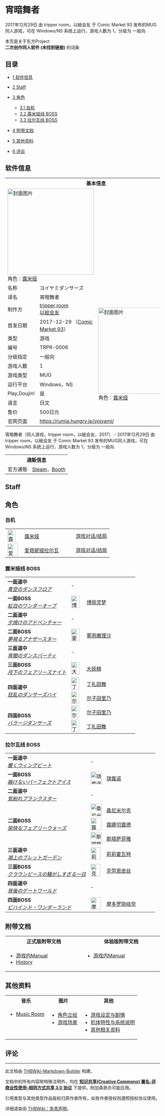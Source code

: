 # 宵暗舞者

<!-- source html: G:\repos\THBWiki-Markdown-Builder\THBWikiMarkdown\Temp\main\8\80\ns0%3A%E5%AE%B5%E6%9A%97%E8%88%9E%E8%80%85.html -->

2017年12月29日 由 tripper room，以絵会友 于 Comic Market 93 发布的MUG同人游戏，可在 Windows/NS 系统上运行，游戏人数为 1，分级为 一般向

本页是关于东方Project  
 **二次创作同人软件 (未找到链接)** 的词条
## 目录

- [1 软件信息](#软件信息)
- [2 Staff](#Staff)
- [3 角色](#角色)

  - [3.1 自机](#自机)
  - [3.2 露米娅线 BOSS](#露米娅线_BOSS)
  - [3.3 拉尔瓦线 BOSS](#拉尔瓦线_BOSS)



- [4 附带文档](#附带文档)
- [5 其他资料](#其他资料)
- [6 评论](#评论)




## 软件信息

<table><tbody><tr><th colspan="3">基本信息</th></tr><tr><td class="cover-artwork-mobile" colspan="2"><a href="./文件-宵暗舞者封面.png.md" class="image" title="封面图片"><img alt="封面图片" src="https://upload.thwiki.cc/thumb/1/1f/%E5%AE%B5%E6%9A%97%E8%88%9E%E8%80%85%E5%B0%81%E9%9D%A2.png/280px-%E5%AE%B5%E6%9A%97%E8%88%9E%E8%80%85%E5%B0%81%E9%9D%A2.png" decoding="async" loading="lazy" width="280" height="280" srcset="https://upload.thwiki.cc/1/1f/%E5%AE%B5%E6%9A%97%E8%88%9E%E8%80%85%E5%B0%81%E9%9D%A2.png 1.5x" data-file-width="400" data-file-height="400"></a><div class="cover-char">角色：<a href="./露米娅.md" title="露米娅">露米娅</a></div></td>
</tr><tr><td class="label">名称</td><td colspan="2"> ヨイヤミダンサーズ </td></tr><tr><td class="label">译名</td><td colspan="2"> 宵暗舞者 </td></tr><tr><td class="label">制作方</td><td><a href="./tripper_room.md" title="tripper room">tripper room</a><br><a href="/index.php?title=%E4%BB%A5%E7%B5%B5%E4%BC%9A%E5%8F%8B&amp;action=edit&amp;redlink=1" class="new" title="以絵会友（页面不存在）">以絵会友</a></td><td class="cover-artwork" rowspan="10" style="min-width:280px;"><a href="./文件-宵暗舞者封面.png.md" class="image" title="封面图片"><img alt="封面图片" src="https://upload.thwiki.cc/thumb/1/1f/%E5%AE%B5%E6%9A%97%E8%88%9E%E8%80%85%E5%B0%81%E9%9D%A2.png/280px-%E5%AE%B5%E6%9A%97%E8%88%9E%E8%80%85%E5%B0%81%E9%9D%A2.png" decoding="async" loading="lazy" width="280" height="280" srcset="https://upload.thwiki.cc/1/1f/%E5%AE%B5%E6%9A%97%E8%88%9E%E8%80%85%E5%B0%81%E9%9D%A2.png 1.5x" data-file-width="400" data-file-height="400"></a><div class="cover-char">角色：<a href="./露米娅.md" title="露米娅">露米娅</a></div></td>
</tr><tr><td class="label">首发日期</td><td>2017-12-29&#160;（<a href="/展会作品列表?e=Comic+Market%2393">Comic Market 93</a>）</td></tr><tr><td class="label">类型</td><td>游戏</td></tr><tr><td class="label">编号</td><td>TRPR-0006</td></tr><tr><td class="label">分级指定</td><td>一般向</td></tr><tr><td class="label">游戏人数</td><td>1</td></tr><tr><td class="label">游戏类型</td><td>MUG</td></tr><tr><td class="label">运行平台</td><td>Windows，NS</td></tr><tr><td class="label">Play,Doujin!</td><td>是</td></tr><tr><td class="label">语言</td><td>日文</td></tr><tr><td class="label">售价</td><td>500日元</td></tr>
<tr><td class="label">官网页面</td><td colspan="2"><a rel="nofollow" class="external free" href="https://rumia.hungry.jp/yoiyami/">https://rumia.hungry.jp/yoiyami/</a></td></tr></tbody></table>

宵暗舞者（同人游戏，tripper room，以絵会友，2017） - 2017年12月29日 由 tripper room，以絵会友 于 Comic Market 93 发布的MUG同人游戏，可在 Windows/NS 系统上运行，游戏人数为 1，分级为 一般向

<table><tbody><tr><th colspan="3">通贩信息</th></tr><tr><td class="label">官方通贩</td><td colspan="2"><a rel="nofollow" class="external text" href="https://store.steampowered.com/app/1998530">Steam</a>，<a rel="nofollow" class="external text" href="https://booth.pm/ja/items/1309513">Booth</a></td></tr></tbody></table>


## Staff
## 角色
### 自机

<table><tbody><tr><td style="min-width:40px;" rowspan=""><div class="center"><div class="floatnone"><a href="./文件-露米娅（宵暗舞者立绘）.png.md" class="image" title="露米娅"><img alt="露米娅" src="https://upload.thwiki.cc/thumb/f/fe/%E9%9C%B2%E7%B1%B3%E5%A8%85%EF%BC%88%E5%AE%B5%E6%9A%97%E8%88%9E%E8%80%85%E7%AB%8B%E7%BB%98%EF%BC%89.png/26px-%E9%9C%B2%E7%B1%B3%E5%A8%85%EF%BC%88%E5%AE%B5%E6%9A%97%E8%88%9E%E8%80%85%E7%AB%8B%E7%BB%98%EF%BC%89.png" decoding="async" loading="lazy" width="26" height="40" srcset="https://upload.thwiki.cc/thumb/f/fe/%E9%9C%B2%E7%B1%B3%E5%A8%85%EF%BC%88%E5%AE%B5%E6%9A%97%E8%88%9E%E8%80%85%E7%AB%8B%E7%BB%98%EF%BC%89.png/40px-%E9%9C%B2%E7%B1%B3%E5%A8%85%EF%BC%88%E5%AE%B5%E6%9A%97%E8%88%9E%E8%80%85%E7%AB%8B%E7%BB%98%EF%BC%89.png 1.5x, https://upload.thwiki.cc/thumb/f/fe/%E9%9C%B2%E7%B1%B3%E5%A8%85%EF%BC%88%E5%AE%B5%E6%9A%97%E8%88%9E%E8%80%85%E7%AB%8B%E7%BB%98%EF%BC%89.png/53px-%E9%9C%B2%E7%B1%B3%E5%A8%85%EF%BC%88%E5%AE%B5%E6%9A%97%E8%88%9E%E8%80%85%E7%AB%8B%E7%BB%98%EF%BC%89.png 2x" data-file-width="700" data-file-height="1054"></a></div></div></td> <td style="width:150px;padding:3px 9px 3px 7px;" rowspan=""><a href="./露米娅.md" title="露米娅">露米娅</a></td><td><a href="/index.php?title=%E5%AE%B5%E6%9A%97%E8%88%9E%E8%80%85/%E9%9C%B2%E7%B1%B3%E5%A8%85&amp;action=edit&amp;redlink=1" class="new" title="宵暗舞者/露米娅（页面不存在）">游戏对话/结局</a></td></tr>
<tr><td style="min-width:40px;" rowspan=""><div class="center"><div class="floatnone"><a href="./文件-爱塔妮缇拉尔瓦（宵暗舞者立绘）.png.md" class="image" title="爱塔妮缇拉尔瓦"><img alt="爱塔妮缇拉尔瓦" src="https://upload.thwiki.cc/thumb/8/80/%E7%88%B1%E5%A1%94%E5%A6%AE%E7%BC%87%E6%8B%89%E5%B0%94%E7%93%A6%EF%BC%88%E5%AE%B5%E6%9A%97%E8%88%9E%E8%80%85%E7%AB%8B%E7%BB%98%EF%BC%89.png/33px-%E7%88%B1%E5%A1%94%E5%A6%AE%E7%BC%87%E6%8B%89%E5%B0%94%E7%93%A6%EF%BC%88%E5%AE%B5%E6%9A%97%E8%88%9E%E8%80%85%E7%AB%8B%E7%BB%98%EF%BC%89.png" decoding="async" loading="lazy" width="33" height="40" srcset="https://upload.thwiki.cc/thumb/8/80/%E7%88%B1%E5%A1%94%E5%A6%AE%E7%BC%87%E6%8B%89%E5%B0%94%E7%93%A6%EF%BC%88%E5%AE%B5%E6%9A%97%E8%88%9E%E8%80%85%E7%AB%8B%E7%BB%98%EF%BC%89.png/50px-%E7%88%B1%E5%A1%94%E5%A6%AE%E7%BC%87%E6%8B%89%E5%B0%94%E7%93%A6%EF%BC%88%E5%AE%B5%E6%9A%97%E8%88%9E%E8%80%85%E7%AB%8B%E7%BB%98%EF%BC%89.png 1.5x, https://upload.thwiki.cc/thumb/8/80/%E7%88%B1%E5%A1%94%E5%A6%AE%E7%BC%87%E6%8B%89%E5%B0%94%E7%93%A6%EF%BC%88%E5%AE%B5%E6%9A%97%E8%88%9E%E8%80%85%E7%AB%8B%E7%BB%98%EF%BC%89.png/66px-%E7%88%B1%E5%A1%94%E5%A6%AE%E7%BC%87%E6%8B%89%E5%B0%94%E7%93%A6%EF%BC%88%E5%AE%B5%E6%9A%97%E8%88%9E%E8%80%85%E7%AB%8B%E7%BB%98%EF%BC%89.png 2x" data-file-width="801" data-file-height="967"></a></div></div></td> <td style="width:150px;padding:3px 9px 3px 7px;" rowspan=""><a href="./爱塔妮缇拉尔瓦.md" title="爱塔妮缇拉尔瓦">爱塔妮缇拉尔瓦</a></td><td><a href="/index.php?title=%E5%AE%B5%E6%9A%97%E8%88%9E%E8%80%85/%E7%88%B1%E5%A1%94%E5%A6%AE%E7%BC%87%E6%8B%89%E5%B0%94%E7%93%A6&amp;action=edit&amp;redlink=1" class="new" title="宵暗舞者/爱塔妮缇拉尔瓦（页面不存在）">游戏对话/结局</a></td></tr></tbody></table>


### 露米娅线 BOSS

<table><tbody><tr><td rowspan="1" class="bg-color-info-10" style="min-width:100px"><b>一面道中</b><br><i><a href="/index.php?title=%E9%9D%92%E7%A9%BA%E3%81%AE%E3%83%80%E3%83%B3%E3%82%B9%E3%83%95%E3%83%AD%E3%82%A2&amp;action=edit&amp;redlink=1" class="new" title="青空のダンスフロア（页面不存在）">青空のダンスフロア</a></i></td>  <td style="width:150px;padding:3px 9px 3px 7px;" colspan="3" rowspan="1"> - </td></tr><tr><td rowspan="1" class="bg-color-info-10" style="min-width:100px"><b>一面BOSS</b><br><i><a href="/index.php?title=%E7%B4%85%E7%99%BD%E3%81%AE%E3%83%AF%E3%83%B3%E3%83%80%E3%83%BC%E3%82%AA%E3%83%BC%E3%83%96&amp;action=edit&amp;redlink=1" class="new" title="紅白のワンダーオーブ（页面不存在）">紅白のワンダーオーブ</a></i></td><td style="min-width:35px" rowspan="1"><div class="center"><div class="floatnone"><a href="./文件-博丽灵梦（宵暗舞者立绘）.png.md" class="image"><img alt="博丽灵梦（宵暗舞者立绘）.png" src="https://upload.thwiki.cc/thumb/7/7e/%E5%8D%9A%E4%B8%BD%E7%81%B5%E6%A2%A6%EF%BC%88%E5%AE%B5%E6%9A%97%E8%88%9E%E8%80%85%E7%AB%8B%E7%BB%98%EF%BC%89.png/27px-%E5%8D%9A%E4%B8%BD%E7%81%B5%E6%A2%A6%EF%BC%88%E5%AE%B5%E6%9A%97%E8%88%9E%E8%80%85%E7%AB%8B%E7%BB%98%EF%BC%89.png" decoding="async" loading="lazy" width="27" height="40" srcset="https://upload.thwiki.cc/thumb/7/7e/%E5%8D%9A%E4%B8%BD%E7%81%B5%E6%A2%A6%EF%BC%88%E5%AE%B5%E6%9A%97%E8%88%9E%E8%80%85%E7%AB%8B%E7%BB%98%EF%BC%89.png/40px-%E5%8D%9A%E4%B8%BD%E7%81%B5%E6%A2%A6%EF%BC%88%E5%AE%B5%E6%9A%97%E8%88%9E%E8%80%85%E7%AB%8B%E7%BB%98%EF%BC%89.png 1.5x, https://upload.thwiki.cc/thumb/7/7e/%E5%8D%9A%E4%B8%BD%E7%81%B5%E6%A2%A6%EF%BC%88%E5%AE%B5%E6%9A%97%E8%88%9E%E8%80%85%E7%AB%8B%E7%BB%98%EF%BC%89.png/54px-%E5%8D%9A%E4%B8%BD%E7%81%B5%E6%A2%A6%EF%BC%88%E5%AE%B5%E6%9A%97%E8%88%9E%E8%80%85%E7%AB%8B%E7%BB%98%EF%BC%89.png 2x" data-file-width="931" data-file-height="1379"></a></div></div></td>  <td style="width:150px;padding:3px 9px 3px 7px;" colspan="2" rowspan="1"> <a href="./博丽灵梦.md" title="博丽灵梦">博丽灵梦</a> </td></tr>
<tr><td rowspan="1" class="bg-color-info-10" style="min-width:100px"><b>二面道中</b><br><i><a href="/index.php?title=%E5%A4%95%E7%84%BC%E3%81%91%E3%81%AE%E3%82%A2%E3%83%89%E3%83%99%E3%83%B3%E3%83%81%E3%83%A3%E3%83%BC&amp;action=edit&amp;redlink=1" class="new" title="夕焼けのアドベンチャー（页面不存在）">夕焼けのアドベンチャー</a></i></td>  <td style="width:150px;padding:3px 9px 3px 7px;" colspan="3" rowspan="1"> - </td></tr><tr><td rowspan="1" class="bg-color-info-10" style="min-width:100px"><b>二面BOSS</b><br><i><a href="/index.php?title=%E5%A4%A2%E8%A6%96%E3%82%8B%E3%82%A2%E3%83%8A%E3%82%B6%E3%83%BC%E3%82%B9%E3%82%BF%E3%83%BC&amp;action=edit&amp;redlink=1" class="new" title="夢視るアナザースター（页面不存在）">夢視るアナザースター</a></i></td><td style="min-width:35px" rowspan="1"><div class="center"><div class="floatnone"><a href="./文件-雾雨魔理沙（宵暗舞者立绘）.png.md" class="image"><img alt="雾雨魔理沙（宵暗舞者立绘）.png" src="https://upload.thwiki.cc/thumb/b/b2/%E9%9B%BE%E9%9B%A8%E9%AD%94%E7%90%86%E6%B2%99%EF%BC%88%E5%AE%B5%E6%9A%97%E8%88%9E%E8%80%85%E7%AB%8B%E7%BB%98%EF%BC%89.png/28px-%E9%9B%BE%E9%9B%A8%E9%AD%94%E7%90%86%E6%B2%99%EF%BC%88%E5%AE%B5%E6%9A%97%E8%88%9E%E8%80%85%E7%AB%8B%E7%BB%98%EF%BC%89.png" decoding="async" loading="lazy" width="28" height="40" srcset="https://upload.thwiki.cc/thumb/b/b2/%E9%9B%BE%E9%9B%A8%E9%AD%94%E7%90%86%E6%B2%99%EF%BC%88%E5%AE%B5%E6%9A%97%E8%88%9E%E8%80%85%E7%AB%8B%E7%BB%98%EF%BC%89.png/42px-%E9%9B%BE%E9%9B%A8%E9%AD%94%E7%90%86%E6%B2%99%EF%BC%88%E5%AE%B5%E6%9A%97%E8%88%9E%E8%80%85%E7%AB%8B%E7%BB%98%EF%BC%89.png 1.5x, https://upload.thwiki.cc/thumb/b/b2/%E9%9B%BE%E9%9B%A8%E9%AD%94%E7%90%86%E6%B2%99%EF%BC%88%E5%AE%B5%E6%9A%97%E8%88%9E%E8%80%85%E7%AB%8B%E7%BB%98%EF%BC%89.png/56px-%E9%9B%BE%E9%9B%A8%E9%AD%94%E7%90%86%E6%B2%99%EF%BC%88%E5%AE%B5%E6%9A%97%E8%88%9E%E8%80%85%E7%AB%8B%E7%BB%98%EF%BC%89.png 2x" data-file-width="956" data-file-height="1357"></a></div></div></td>  <td style="width:150px;padding:3px 9px 3px 7px;" colspan="2" rowspan="1"> <a href="./雾雨魔理沙.md" title="雾雨魔理沙">雾雨魔理沙</a> </td></tr>
<tr><td rowspan="1" class="bg-color-info-10" style="min-width:100px"><b>三面道中</b><br><i><a href="/index.php?title=%E5%AE%B5%E9%97%87%E3%81%AE%E3%83%80%E3%83%B3%E3%82%B9%E3%83%91%E3%83%BC%E3%83%86%E3%82%A3&amp;action=edit&amp;redlink=1" class="new" title="宵闇のダンスパーティ（页面不存在）">宵闇のダンスパーティ</a></i></td>  <td style="width:150px;padding:3px 9px 3px 7px;" colspan="3" rowspan="1"> - </td></tr><tr><td rowspan="1" class="bg-color-info-10" style="min-width:100px"><b>三面BOSS</b><br><i><a href="/index.php?title=%E6%9C%88%E4%B8%8B%E3%81%AE%E3%83%95%E3%82%A7%E3%82%A2%E3%83%AA%E3%83%BC%E3%82%BA%E3%83%8A%E3%82%A4%E3%83%88&amp;action=edit&amp;redlink=1" class="new" title="月下のフェアリーズナイト（页面不存在）">月下のフェアリーズナイト</a></i></td><td style="min-width:35px" rowspan="1"><div class="center"><div class="floatnone"><a href="./文件-大妖精（宵暗舞者立绘）.png.md" class="image"><img alt="大妖精（宵暗舞者立绘）.png" src="https://upload.thwiki.cc/thumb/3/39/%E5%A4%A7%E5%A6%96%E7%B2%BE%EF%BC%88%E5%AE%B5%E6%9A%97%E8%88%9E%E8%80%85%E7%AB%8B%E7%BB%98%EF%BC%89.png/27px-%E5%A4%A7%E5%A6%96%E7%B2%BE%EF%BC%88%E5%AE%B5%E6%9A%97%E8%88%9E%E8%80%85%E7%AB%8B%E7%BB%98%EF%BC%89.png" decoding="async" loading="lazy" width="27" height="40" srcset="https://upload.thwiki.cc/thumb/3/39/%E5%A4%A7%E5%A6%96%E7%B2%BE%EF%BC%88%E5%AE%B5%E6%9A%97%E8%88%9E%E8%80%85%E7%AB%8B%E7%BB%98%EF%BC%89.png/41px-%E5%A4%A7%E5%A6%96%E7%B2%BE%EF%BC%88%E5%AE%B5%E6%9A%97%E8%88%9E%E8%80%85%E7%AB%8B%E7%BB%98%EF%BC%89.png 1.5x, https://upload.thwiki.cc/thumb/3/39/%E5%A4%A7%E5%A6%96%E7%B2%BE%EF%BC%88%E5%AE%B5%E6%9A%97%E8%88%9E%E8%80%85%E7%AB%8B%E7%BB%98%EF%BC%89.png/55px-%E5%A4%A7%E5%A6%96%E7%B2%BE%EF%BC%88%E5%AE%B5%E6%9A%97%E8%88%9E%E8%80%85%E7%AB%8B%E7%BB%98%EF%BC%89.png 2x" data-file-width="808" data-file-height="1170"></a></div></div></td>  <td style="width:150px;padding:3px 9px 3px 7px;" colspan="2" rowspan="1"> <a href="./大妖精.md" title="大妖精">大妖精</a> </td></tr>
<tr><td rowspan="2" class="bg-color-info-10" style="min-width:100px"><b>四面道中</b><br><i><a href="/index.php?title=%E7%8B%82%E4%B9%B1%E3%81%AE%E3%83%80%E3%83%B3%E3%82%B5%E3%83%BC%E3%82%BA%E3%83%8F%E3%82%A4&amp;action=edit&amp;redlink=1" class="new" title="狂乱のダンサーズハイ（页面不存在）">狂乱のダンサーズハイ</a></i></td><td style="min-width:35px" rowspan="1"><div class="center"><div class="floatnone"><a href="./文件-丁礼田舞（宵暗舞者立绘）.png.md" class="image"><img alt="丁礼田舞（宵暗舞者立绘）.png" src="https://upload.thwiki.cc/thumb/f/fa/%E4%B8%81%E7%A4%BC%E7%94%B0%E8%88%9E%EF%BC%88%E5%AE%B5%E6%9A%97%E8%88%9E%E8%80%85%E7%AB%8B%E7%BB%98%EF%BC%89.png/26px-%E4%B8%81%E7%A4%BC%E7%94%B0%E8%88%9E%EF%BC%88%E5%AE%B5%E6%9A%97%E8%88%9E%E8%80%85%E7%AB%8B%E7%BB%98%EF%BC%89.png" decoding="async" loading="lazy" width="26" height="40" srcset="https://upload.thwiki.cc/thumb/f/fa/%E4%B8%81%E7%A4%BC%E7%94%B0%E8%88%9E%EF%BC%88%E5%AE%B5%E6%9A%97%E8%88%9E%E8%80%85%E7%AB%8B%E7%BB%98%EF%BC%89.png/39px-%E4%B8%81%E7%A4%BC%E7%94%B0%E8%88%9E%EF%BC%88%E5%AE%B5%E6%9A%97%E8%88%9E%E8%80%85%E7%AB%8B%E7%BB%98%EF%BC%89.png 1.5x, https://upload.thwiki.cc/thumb/f/fa/%E4%B8%81%E7%A4%BC%E7%94%B0%E8%88%9E%EF%BC%88%E5%AE%B5%E6%9A%97%E8%88%9E%E8%80%85%E7%AB%8B%E7%BB%98%EF%BC%89.png/52px-%E4%B8%81%E7%A4%BC%E7%94%B0%E8%88%9E%EF%BC%88%E5%AE%B5%E6%9A%97%E8%88%9E%E8%80%85%E7%AB%8B%E7%BB%98%EF%BC%89.png 2x" data-file-width="808" data-file-height="1249"></a></div></div></td>  <td style="width:150px;padding:3px 9px 3px 7px;" colspan="2" rowspan="1"> <a href="./丁礼田舞.md" title="丁礼田舞">丁礼田舞</a> </td></tr><tr><td style="min-width:35px" rowspan="1"><div class="center"><div class="floatnone"><a href="./文件-尔子田里乃（宵暗舞者立绘）.png.md" class="image"><img alt="尔子田里乃（宵暗舞者立绘）.png" src="https://upload.thwiki.cc/thumb/c/c2/%E5%B0%94%E5%AD%90%E7%94%B0%E9%87%8C%E4%B9%83%EF%BC%88%E5%AE%B5%E6%9A%97%E8%88%9E%E8%80%85%E7%AB%8B%E7%BB%98%EF%BC%89.png/26px-%E5%B0%94%E5%AD%90%E7%94%B0%E9%87%8C%E4%B9%83%EF%BC%88%E5%AE%B5%E6%9A%97%E8%88%9E%E8%80%85%E7%AB%8B%E7%BB%98%EF%BC%89.png" decoding="async" loading="lazy" width="26" height="40" srcset="https://upload.thwiki.cc/thumb/c/c2/%E5%B0%94%E5%AD%90%E7%94%B0%E9%87%8C%E4%B9%83%EF%BC%88%E5%AE%B5%E6%9A%97%E8%88%9E%E8%80%85%E7%AB%8B%E7%BB%98%EF%BC%89.png/39px-%E5%B0%94%E5%AD%90%E7%94%B0%E9%87%8C%E4%B9%83%EF%BC%88%E5%AE%B5%E6%9A%97%E8%88%9E%E8%80%85%E7%AB%8B%E7%BB%98%EF%BC%89.png 1.5x, https://upload.thwiki.cc/thumb/c/c2/%E5%B0%94%E5%AD%90%E7%94%B0%E9%87%8C%E4%B9%83%EF%BC%88%E5%AE%B5%E6%9A%97%E8%88%9E%E8%80%85%E7%AB%8B%E7%BB%98%EF%BC%89.png/52px-%E5%B0%94%E5%AD%90%E7%94%B0%E9%87%8C%E4%B9%83%EF%BC%88%E5%AE%B5%E6%9A%97%E8%88%9E%E8%80%85%E7%AB%8B%E7%BB%98%EF%BC%89.png 2x" data-file-width="768" data-file-height="1185"></a></div></div></td>  <td style="width:150px;padding:3px 9px 3px 7px;" colspan="2" rowspan="1"> <a href="./尔子田里乃.md" title="尔子田里乃">尔子田里乃</a> </td></tr><tr><td rowspan="2" class="bg-color-info-10" style="min-width:100px"><b>四面BOSS</b><br><i><a href="/index.php?title=%E3%83%90%E3%83%A9%E3%83%BC%E3%82%B8%E3%83%80%E3%83%B3%E3%82%B5%E3%83%BC%E3%82%BA&amp;action=edit&amp;redlink=1" class="new" title="バラージダンサーズ（页面不存在）">バラージダンサーズ</a></i></td><td style="min-width:35px" rowspan="1"><div class="center"><div class="floatnone"><a href="./文件-尔子田里乃（宵暗舞者立绘）.png.md" class="image"><img alt="尔子田里乃（宵暗舞者立绘）.png" src="https://upload.thwiki.cc/thumb/c/c2/%E5%B0%94%E5%AD%90%E7%94%B0%E9%87%8C%E4%B9%83%EF%BC%88%E5%AE%B5%E6%9A%97%E8%88%9E%E8%80%85%E7%AB%8B%E7%BB%98%EF%BC%89.png/26px-%E5%B0%94%E5%AD%90%E7%94%B0%E9%87%8C%E4%B9%83%EF%BC%88%E5%AE%B5%E6%9A%97%E8%88%9E%E8%80%85%E7%AB%8B%E7%BB%98%EF%BC%89.png" decoding="async" loading="lazy" width="26" height="40" srcset="https://upload.thwiki.cc/thumb/c/c2/%E5%B0%94%E5%AD%90%E7%94%B0%E9%87%8C%E4%B9%83%EF%BC%88%E5%AE%B5%E6%9A%97%E8%88%9E%E8%80%85%E7%AB%8B%E7%BB%98%EF%BC%89.png/39px-%E5%B0%94%E5%AD%90%E7%94%B0%E9%87%8C%E4%B9%83%EF%BC%88%E5%AE%B5%E6%9A%97%E8%88%9E%E8%80%85%E7%AB%8B%E7%BB%98%EF%BC%89.png 1.5x, https://upload.thwiki.cc/thumb/c/c2/%E5%B0%94%E5%AD%90%E7%94%B0%E9%87%8C%E4%B9%83%EF%BC%88%E5%AE%B5%E6%9A%97%E8%88%9E%E8%80%85%E7%AB%8B%E7%BB%98%EF%BC%89.png/52px-%E5%B0%94%E5%AD%90%E7%94%B0%E9%87%8C%E4%B9%83%EF%BC%88%E5%AE%B5%E6%9A%97%E8%88%9E%E8%80%85%E7%AB%8B%E7%BB%98%EF%BC%89.png 2x" data-file-width="768" data-file-height="1185"></a></div></div></td>  <td style="width:150px;padding:3px 9px 3px 7px;" colspan="2" rowspan="1"> <a href="./尔子田里乃.md" title="尔子田里乃">尔子田里乃</a> </td></tr><tr><td style="min-width:35px" rowspan="1"><div class="center"><div class="floatnone"><a href="./文件-丁礼田舞（宵暗舞者立绘）.png.md" class="image"><img alt="丁礼田舞（宵暗舞者立绘）.png" src="https://upload.thwiki.cc/thumb/f/fa/%E4%B8%81%E7%A4%BC%E7%94%B0%E8%88%9E%EF%BC%88%E5%AE%B5%E6%9A%97%E8%88%9E%E8%80%85%E7%AB%8B%E7%BB%98%EF%BC%89.png/26px-%E4%B8%81%E7%A4%BC%E7%94%B0%E8%88%9E%EF%BC%88%E5%AE%B5%E6%9A%97%E8%88%9E%E8%80%85%E7%AB%8B%E7%BB%98%EF%BC%89.png" decoding="async" loading="lazy" width="26" height="40" srcset="https://upload.thwiki.cc/thumb/f/fa/%E4%B8%81%E7%A4%BC%E7%94%B0%E8%88%9E%EF%BC%88%E5%AE%B5%E6%9A%97%E8%88%9E%E8%80%85%E7%AB%8B%E7%BB%98%EF%BC%89.png/39px-%E4%B8%81%E7%A4%BC%E7%94%B0%E8%88%9E%EF%BC%88%E5%AE%B5%E6%9A%97%E8%88%9E%E8%80%85%E7%AB%8B%E7%BB%98%EF%BC%89.png 1.5x, https://upload.thwiki.cc/thumb/f/fa/%E4%B8%81%E7%A4%BC%E7%94%B0%E8%88%9E%EF%BC%88%E5%AE%B5%E6%9A%97%E8%88%9E%E8%80%85%E7%AB%8B%E7%BB%98%EF%BC%89.png/52px-%E4%B8%81%E7%A4%BC%E7%94%B0%E8%88%9E%EF%BC%88%E5%AE%B5%E6%9A%97%E8%88%9E%E8%80%85%E7%AB%8B%E7%BB%98%EF%BC%89.png 2x" data-file-width="808" data-file-height="1249"></a></div></div></td>  <td style="width:150px;padding:3px 9px 3px 7px;" colspan="2" rowspan="1"> <a href="./丁礼田舞.md" title="丁礼田舞">丁礼田舞</a> </td></tr></tbody></table>


### 拉尔瓦线 BOSS

<table><tbody><tr><td rowspan="1" class="bg-color-info-10" style="min-width:100px"><b>一面道中</b><br><i><a href="/index.php?title=%E9%9F%BF%E3%81%8F%E3%82%A6%E3%82%A3%E3%83%B3%E3%82%B0%E3%83%93%E3%83%BC%E3%83%88&amp;action=edit&amp;redlink=1" class="new" title="響くウィングビート（页面不存在）">響くウィングビート</a></i></td>  <td style="width:150px;padding:3px 9px 3px 7px;" colspan="3" rowspan="1"> - </td></tr><tr><td rowspan="1" class="bg-color-info-10" style="min-width:100px"><b>一面BOSS</b><br><i><a href="/index.php?title=%E8%9E%8D%E3%81%91%E3%81%AA%E3%81%84%E3%83%91%E3%83%BC%E3%83%95%E3%82%A7%E3%82%AF%E3%83%88%E3%82%A2%E3%82%A4%E3%82%B9&amp;action=edit&amp;redlink=1" class="new" title="融けないパーフェクトアイス（页面不存在）">融けないパーフェクトアイス</a></i></td><td style="min-width:35px" rowspan="1"><div class="center"><div class="floatnone"><a href="./文件-琪露诺（宵暗舞者立绘）.png.md" class="image"><img alt="琪露诺（宵暗舞者立绘）.png" src="https://upload.thwiki.cc/thumb/c/c8/%E7%90%AA%E9%9C%B2%E8%AF%BA%EF%BC%88%E5%AE%B5%E6%9A%97%E8%88%9E%E8%80%85%E7%AB%8B%E7%BB%98%EF%BC%89.png/36px-%E7%90%AA%E9%9C%B2%E8%AF%BA%EF%BC%88%E5%AE%B5%E6%9A%97%E8%88%9E%E8%80%85%E7%AB%8B%E7%BB%98%EF%BC%89.png" decoding="async" loading="lazy" width="36" height="40" srcset="https://upload.thwiki.cc/thumb/c/c8/%E7%90%AA%E9%9C%B2%E8%AF%BA%EF%BC%88%E5%AE%B5%E6%9A%97%E8%88%9E%E8%80%85%E7%AB%8B%E7%BB%98%EF%BC%89.png/54px-%E7%90%AA%E9%9C%B2%E8%AF%BA%EF%BC%88%E5%AE%B5%E6%9A%97%E8%88%9E%E8%80%85%E7%AB%8B%E7%BB%98%EF%BC%89.png 1.5x, https://upload.thwiki.cc/thumb/c/c8/%E7%90%AA%E9%9C%B2%E8%AF%BA%EF%BC%88%E5%AE%B5%E6%9A%97%E8%88%9E%E8%80%85%E7%AB%8B%E7%BB%98%EF%BC%89.png/71px-%E7%90%AA%E9%9C%B2%E8%AF%BA%EF%BC%88%E5%AE%B5%E6%9A%97%E8%88%9E%E8%80%85%E7%AB%8B%E7%BB%98%EF%BC%89.png 2x" data-file-width="885" data-file-height="990"></a></div></div></td>  <td style="width:150px;padding:3px 9px 3px 7px;" colspan="2" rowspan="1"> <a href="./琪露诺.md" title="琪露诺">琪露诺</a> </td></tr>
<tr><td rowspan="1" class="bg-color-info-10" style="min-width:100px"><b>二面道中</b><br><i><a href="/index.php?title=%E6%B0%97%E7%B4%9B%E3%82%8C%E3%83%97%E3%83%A9%E3%83%B3%E3%82%AF%E3%82%B9%E3%82%BF%E3%83%BC&amp;action=edit&amp;redlink=1" class="new" title="気紛れプランクスター（页面不存在）">気紛れプランクスター</a></i></td>  <td style="width:150px;padding:3px 9px 3px 7px;" colspan="3" rowspan="1"> - </td></tr><tr><td rowspan="3" class="bg-color-info-10" style="min-width:100px"><b>二面BOSS</b><br><i><a href="/index.php?title=%E6%84%89%E5%BF%AB%E3%81%AA%E3%83%95%E3%82%A7%E3%82%A2%E3%83%AA%E3%83%BC%E3%82%A6%E3%82%A9%E3%83%BC%E3%82%BA&amp;action=edit&amp;redlink=1" class="new" title="愉快なフェアリーウォーズ（页面不存在）">愉快なフェアリーウォーズ</a></i></td><td style="min-width:35px" rowspan="1"><div class="center"><div class="floatnone"><a href="./文件-桑尼米尔克（宵暗舞者立绘）.png.md" class="image"><img alt="桑尼米尔克（宵暗舞者立绘）.png" src="https://upload.thwiki.cc/thumb/6/65/%E6%A1%91%E5%B0%BC%E7%B1%B3%E5%B0%94%E5%85%8B%EF%BC%88%E5%AE%B5%E6%9A%97%E8%88%9E%E8%80%85%E7%AB%8B%E7%BB%98%EF%BC%89.png/36px-%E6%A1%91%E5%B0%BC%E7%B1%B3%E5%B0%94%E5%85%8B%EF%BC%88%E5%AE%B5%E6%9A%97%E8%88%9E%E8%80%85%E7%AB%8B%E7%BB%98%EF%BC%89.png" decoding="async" loading="lazy" width="36" height="40" srcset="https://upload.thwiki.cc/thumb/6/65/%E6%A1%91%E5%B0%BC%E7%B1%B3%E5%B0%94%E5%85%8B%EF%BC%88%E5%AE%B5%E6%9A%97%E8%88%9E%E8%80%85%E7%AB%8B%E7%BB%98%EF%BC%89.png/54px-%E6%A1%91%E5%B0%BC%E7%B1%B3%E5%B0%94%E5%85%8B%EF%BC%88%E5%AE%B5%E6%9A%97%E8%88%9E%E8%80%85%E7%AB%8B%E7%BB%98%EF%BC%89.png 1.5x, https://upload.thwiki.cc/thumb/6/65/%E6%A1%91%E5%B0%BC%E7%B1%B3%E5%B0%94%E5%85%8B%EF%BC%88%E5%AE%B5%E6%9A%97%E8%88%9E%E8%80%85%E7%AB%8B%E7%BB%98%EF%BC%89.png/73px-%E6%A1%91%E5%B0%BC%E7%B1%B3%E5%B0%94%E5%85%8B%EF%BC%88%E5%AE%B5%E6%9A%97%E8%88%9E%E8%80%85%E7%AB%8B%E7%BB%98%EF%BC%89.png 2x" data-file-width="1039" data-file-height="1144"></a></div></div></td>  <td style="width:150px;padding:3px 9px 3px 7px;" colspan="2" rowspan="1"> <a href="./桑尼米尔克.md" title="桑尼米尔克">桑尼米尔克</a> </td></tr><tr><td style="min-width:35px" rowspan="1"><div class="center"><div class="floatnone"><a href="./文件-露娜切露德（宵暗舞者立绘）.png.md" class="image"><img alt="露娜切露德（宵暗舞者立绘）.png" src="https://upload.thwiki.cc/thumb/7/78/%E9%9C%B2%E5%A8%9C%E5%88%87%E9%9C%B2%E5%BE%B7%EF%BC%88%E5%AE%B5%E6%9A%97%E8%88%9E%E8%80%85%E7%AB%8B%E7%BB%98%EF%BC%89.png/35px-%E9%9C%B2%E5%A8%9C%E5%88%87%E9%9C%B2%E5%BE%B7%EF%BC%88%E5%AE%B5%E6%9A%97%E8%88%9E%E8%80%85%E7%AB%8B%E7%BB%98%EF%BC%89.png" decoding="async" loading="lazy" width="35" height="40" srcset="https://upload.thwiki.cc/thumb/7/78/%E9%9C%B2%E5%A8%9C%E5%88%87%E9%9C%B2%E5%BE%B7%EF%BC%88%E5%AE%B5%E6%9A%97%E8%88%9E%E8%80%85%E7%AB%8B%E7%BB%98%EF%BC%89.png/53px-%E9%9C%B2%E5%A8%9C%E5%88%87%E9%9C%B2%E5%BE%B7%EF%BC%88%E5%AE%B5%E6%9A%97%E8%88%9E%E8%80%85%E7%AB%8B%E7%BB%98%EF%BC%89.png 1.5x, https://upload.thwiki.cc/thumb/7/78/%E9%9C%B2%E5%A8%9C%E5%88%87%E9%9C%B2%E5%BE%B7%EF%BC%88%E5%AE%B5%E6%9A%97%E8%88%9E%E8%80%85%E7%AB%8B%E7%BB%98%EF%BC%89.png/71px-%E9%9C%B2%E5%A8%9C%E5%88%87%E9%9C%B2%E5%BE%B7%EF%BC%88%E5%AE%B5%E6%9A%97%E8%88%9E%E8%80%85%E7%AB%8B%E7%BB%98%EF%BC%89.png 2x" data-file-width="957" data-file-height="1081"></a></div></div></td>  <td style="width:150px;padding:3px 9px 3px 7px;" colspan="2" rowspan="1"> <a href="./露娜切露德.md" title="露娜切露德">露娜切露德</a> </td></tr><tr><td style="min-width:35px" rowspan="1"><div class="center"><div class="floatnone"><a href="./文件-斯塔萨菲雅（宵暗舞者立绘）.png.md" class="image"><img alt="斯塔萨菲雅（宵暗舞者立绘）.png" src="https://upload.thwiki.cc/thumb/0/00/%E6%96%AF%E5%A1%94%E8%90%A8%E8%8F%B2%E9%9B%85%EF%BC%88%E5%AE%B5%E6%9A%97%E8%88%9E%E8%80%85%E7%AB%8B%E7%BB%98%EF%BC%89.png/36px-%E6%96%AF%E5%A1%94%E8%90%A8%E8%8F%B2%E9%9B%85%EF%BC%88%E5%AE%B5%E6%9A%97%E8%88%9E%E8%80%85%E7%AB%8B%E7%BB%98%EF%BC%89.png" decoding="async" loading="lazy" width="36" height="40" srcset="https://upload.thwiki.cc/thumb/0/00/%E6%96%AF%E5%A1%94%E8%90%A8%E8%8F%B2%E9%9B%85%EF%BC%88%E5%AE%B5%E6%9A%97%E8%88%9E%E8%80%85%E7%AB%8B%E7%BB%98%EF%BC%89.png/54px-%E6%96%AF%E5%A1%94%E8%90%A8%E8%8F%B2%E9%9B%85%EF%BC%88%E5%AE%B5%E6%9A%97%E8%88%9E%E8%80%85%E7%AB%8B%E7%BB%98%EF%BC%89.png 1.5x, https://upload.thwiki.cc/thumb/0/00/%E6%96%AF%E5%A1%94%E8%90%A8%E8%8F%B2%E9%9B%85%EF%BC%88%E5%AE%B5%E6%9A%97%E8%88%9E%E8%80%85%E7%AB%8B%E7%BB%98%EF%BC%89.png/72px-%E6%96%AF%E5%A1%94%E8%90%A8%E8%8F%B2%E9%9B%85%EF%BC%88%E5%AE%B5%E6%9A%97%E8%88%9E%E8%80%85%E7%AB%8B%E7%BB%98%EF%BC%89.png 2x" data-file-width="1025" data-file-height="1131"></a></div></div></td>  <td style="width:150px;padding:3px 9px 3px 7px;" colspan="2" rowspan="1"> <a href="./斯塔萨菲雅.md" title="斯塔萨菲雅">斯塔萨菲雅</a> </td></tr>
<tr><td rowspan="1" class="bg-color-info-10" style="min-width:100px"><b>三面道中</b><br><i><a href="/index.php?title=%E6%B9%96%E4%B8%8A%E3%81%AE%E3%83%96%E3%83%AC%E3%83%83%E3%83%88%E3%82%AC%E3%83%BC%E3%83%87%E3%83%B3&amp;action=edit&amp;redlink=1" class="new" title="湖上のブレットガーデン（页面不存在）">湖上のブレットガーデン</a></i></td><td style="min-width:35px" rowspan="1"><div class="center"><div class="floatnone"><a href="./文件-莉莉霍瓦特（宵暗舞者立绘）.png.md" class="image"><img alt="莉莉霍瓦特（宵暗舞者立绘）.png" src="https://upload.thwiki.cc/thumb/a/a4/%E8%8E%89%E8%8E%89%E9%9C%8D%E7%93%A6%E7%89%B9%EF%BC%88%E5%AE%B5%E6%9A%97%E8%88%9E%E8%80%85%E7%AB%8B%E7%BB%98%EF%BC%89.png/31px-%E8%8E%89%E8%8E%89%E9%9C%8D%E7%93%A6%E7%89%B9%EF%BC%88%E5%AE%B5%E6%9A%97%E8%88%9E%E8%80%85%E7%AB%8B%E7%BB%98%EF%BC%89.png" decoding="async" loading="lazy" width="31" height="40" srcset="https://upload.thwiki.cc/thumb/a/a4/%E8%8E%89%E8%8E%89%E9%9C%8D%E7%93%A6%E7%89%B9%EF%BC%88%E5%AE%B5%E6%9A%97%E8%88%9E%E8%80%85%E7%AB%8B%E7%BB%98%EF%BC%89.png/46px-%E8%8E%89%E8%8E%89%E9%9C%8D%E7%93%A6%E7%89%B9%EF%BC%88%E5%AE%B5%E6%9A%97%E8%88%9E%E8%80%85%E7%AB%8B%E7%BB%98%EF%BC%89.png 1.5x, https://upload.thwiki.cc/thumb/a/a4/%E8%8E%89%E8%8E%89%E9%9C%8D%E7%93%A6%E7%89%B9%EF%BC%88%E5%AE%B5%E6%9A%97%E8%88%9E%E8%80%85%E7%AB%8B%E7%BB%98%EF%BC%89.png/62px-%E8%8E%89%E8%8E%89%E9%9C%8D%E7%93%A6%E7%89%B9%EF%BC%88%E5%AE%B5%E6%9A%97%E8%88%9E%E8%80%85%E7%AB%8B%E7%BB%98%EF%BC%89.png 2x" data-file-width="885" data-file-height="1143"></a></div></div></td>  <td style="width:150px;padding:3px 9px 3px 7px;" colspan="2" rowspan="1"> <a href="./莉莉霍瓦特.md" title="莉莉霍瓦特">莉莉霍瓦特</a> </td></tr><tr><td rowspan="1" class="bg-color-info-10" style="min-width:100px"><b>三面BOSS</b><br><i><a href="/index.php?title=%E3%82%AF%E3%83%A9%E3%82%A6%E3%83%B3%E3%83%94%E3%83%BC%E3%82%B9%E3%81%AE%E9%A8%92%E3%81%8C%E3%81%97%E3%81%99%E3%81%8E%E3%82%8B%E4%B8%80%E6%97%A5&amp;action=edit&amp;redlink=1" class="new" title="クラウンピースの騒がしすぎる一日（页面不存在）">クラウンピースの騒がしすぎる一日</a></i></td><td style="min-width:35px" rowspan="1"><div class="center"><div class="floatnone"><a href="./文件-克劳恩皮丝（宵暗舞者立绘）.png.md" class="image"><img alt="克劳恩皮丝（宵暗舞者立绘）.png" src="https://upload.thwiki.cc/thumb/1/1f/%E5%85%8B%E5%8A%B3%E6%81%A9%E7%9A%AE%E4%B8%9D%EF%BC%88%E5%AE%B5%E6%9A%97%E8%88%9E%E8%80%85%E7%AB%8B%E7%BB%98%EF%BC%89.png/31px-%E5%85%8B%E5%8A%B3%E6%81%A9%E7%9A%AE%E4%B8%9D%EF%BC%88%E5%AE%B5%E6%9A%97%E8%88%9E%E8%80%85%E7%AB%8B%E7%BB%98%EF%BC%89.png" decoding="async" loading="lazy" width="31" height="40" srcset="https://upload.thwiki.cc/thumb/1/1f/%E5%85%8B%E5%8A%B3%E6%81%A9%E7%9A%AE%E4%B8%9D%EF%BC%88%E5%AE%B5%E6%9A%97%E8%88%9E%E8%80%85%E7%AB%8B%E7%BB%98%EF%BC%89.png/46px-%E5%85%8B%E5%8A%B3%E6%81%A9%E7%9A%AE%E4%B8%9D%EF%BC%88%E5%AE%B5%E6%9A%97%E8%88%9E%E8%80%85%E7%AB%8B%E7%BB%98%EF%BC%89.png 1.5x, https://upload.thwiki.cc/thumb/1/1f/%E5%85%8B%E5%8A%B3%E6%81%A9%E7%9A%AE%E4%B8%9D%EF%BC%88%E5%AE%B5%E6%9A%97%E8%88%9E%E8%80%85%E7%AB%8B%E7%BB%98%EF%BC%89.png/61px-%E5%85%8B%E5%8A%B3%E6%81%A9%E7%9A%AE%E4%B8%9D%EF%BC%88%E5%AE%B5%E6%9A%97%E8%88%9E%E8%80%85%E7%AB%8B%E7%BB%98%EF%BC%89.png 2x" data-file-width="951" data-file-height="1238"></a></div></div></td>  <td style="width:150px;padding:3px 9px 3px 7px;" colspan="2" rowspan="1"> <a href="./克劳恩皮丝.md" title="克劳恩皮丝">克劳恩皮丝</a> </td></tr>
<tr><td rowspan="1" class="bg-color-info-10" style="min-width:100px"><b>四面道中</b><br><i><a href="/index.php?title=%E8%83%8C%E5%BE%8C%E3%81%AE%E3%82%B2%E3%83%BC%E3%83%88%E3%83%AF%E3%83%BC%E3%83%AB%E3%83%89&amp;action=edit&amp;redlink=1" class="new" title="背後のゲートワールド（页面不存在）">背後のゲートワールド</a></i></td>  <td style="width:150px;padding:3px 9px 3px 7px;" colspan="3" rowspan="1"> - </td></tr><tr><td rowspan="1" class="bg-color-info-10" style="min-width:100px"><b>四面BOSS</b><br><i><a href="/index.php?title=%E3%83%93%E3%83%8F%E3%82%A4%E3%83%B3%E3%83%89%E3%83%BB%E3%83%AF%E3%83%B3%E3%83%80%E3%83%BC%E3%83%A9%E3%83%B3%E3%83%89&amp;action=edit&amp;redlink=1" class="new" title="ビハインド・ワンダーランド（页面不存在）">ビハインド・ワンダーランド</a></i></td><td style="min-width:35px" rowspan="1"><div class="center"><div class="floatnone"><a href="./文件-摩多罗隐岐奈（宵暗舞者立绘）.png.md" class="image"><img alt="摩多罗隐岐奈（宵暗舞者立绘）.png" src="https://upload.thwiki.cc/thumb/0/0a/%E6%91%A9%E5%A4%9A%E7%BD%97%E9%9A%90%E5%B2%90%E5%A5%88%EF%BC%88%E5%AE%B5%E6%9A%97%E8%88%9E%E8%80%85%E7%AB%8B%E7%BB%98%EF%BC%89.png/33px-%E6%91%A9%E5%A4%9A%E7%BD%97%E9%9A%90%E5%B2%90%E5%A5%88%EF%BC%88%E5%AE%B5%E6%9A%97%E8%88%9E%E8%80%85%E7%AB%8B%E7%BB%98%EF%BC%89.png" decoding="async" loading="lazy" width="33" height="40" srcset="https://upload.thwiki.cc/thumb/0/0a/%E6%91%A9%E5%A4%9A%E7%BD%97%E9%9A%90%E5%B2%90%E5%A5%88%EF%BC%88%E5%AE%B5%E6%9A%97%E8%88%9E%E8%80%85%E7%AB%8B%E7%BB%98%EF%BC%89.png/49px-%E6%91%A9%E5%A4%9A%E7%BD%97%E9%9A%90%E5%B2%90%E5%A5%88%EF%BC%88%E5%AE%B5%E6%9A%97%E8%88%9E%E8%80%85%E7%AB%8B%E7%BB%98%EF%BC%89.png 1.5x, https://upload.thwiki.cc/thumb/0/0a/%E6%91%A9%E5%A4%9A%E7%BD%97%E9%9A%90%E5%B2%90%E5%A5%88%EF%BC%88%E5%AE%B5%E6%9A%97%E8%88%9E%E8%80%85%E7%AB%8B%E7%BB%98%EF%BC%89.png/65px-%E6%91%A9%E5%A4%9A%E7%BD%97%E9%9A%90%E5%B2%90%E5%A5%88%EF%BC%88%E5%AE%B5%E6%9A%97%E8%88%9E%E8%80%85%E7%AB%8B%E7%BB%98%EF%BC%89.png 2x" data-file-width="935" data-file-height="1142"></a></div></div></td>  <td style="width:150px;padding:3px 9px 3px 7px;" colspan="2" rowspan="1"> <a href="./摩多罗隐岐奈.md" title="摩多罗隐岐奈">摩多罗隐岐奈</a> </td></tr></tbody></table>


## 附带文档

<table><tbody><tr>
<th>正式版附带文档</th><th>体验版附带文档</th>
</tr>
<tr valign="top"><td style="width:250px">
<ul><li><a href="/index.php?title=%E5%AE%B5%E6%9A%97%E8%88%9E%E8%80%85/%E6%B8%B8%E6%88%8F%E5%86%85Manual&amp;action=edit&amp;redlink=1" class="new" title="宵暗舞者/游戏内Manual（页面不存在）">游戏内Manual</a></li>
<li><a href="./宵暗舞者-History.md" title="宵暗舞者/History">History</a></li></ul>
</td>

<td style="width:250px">
<ul><li><a href="/index.php?title=%E5%AE%B5%E6%9A%97%E8%88%9E%E8%80%85%E4%BD%93%E9%AA%8C%E7%89%88/%E6%B8%B8%E6%88%8F%E5%86%85Manual&amp;action=edit&amp;redlink=1" class="new" title="宵暗舞者体验版/游戏内Manual（页面不存在）">游戏内Manual</a></li></ul>
</td></tr></tbody></table>


## 其他资料

<table>
<tbody><tr>
<th>音乐</th>
<th>图片</th>
<th>其他
</th></tr>
<tr valign="top">
<td>
<ul><li><a href="./宵暗舞者-Music.md" title="宵暗舞者/Music">Music Room</a></li></ul>
</td>
<td>
<ul><li><a href="./宵暗舞者-角色立绘.md" title="宵暗舞者/角色立绘">角色立绘</a></li>
<li><a href="/index.php?title=%E5%AE%B5%E6%9A%97%E8%88%9E%E8%80%85/%E6%B8%B8%E6%88%8F%E5%9C%BA%E6%99%AF&amp;action=edit&amp;redlink=1" class="new" title="宵暗舞者/游戏场景（页面不存在）">游戏场景</a></li></ul>
</td>
<td>
<ul><li><a href="/index.php?title=%E5%AE%B5%E6%9A%97%E8%88%9E%E8%80%85/%E8%AE%BE%E5%AE%9A%E4%B8%8E%E5%89%A7%E6%83%85&amp;action=edit&amp;redlink=1" class="new" title="宵暗舞者/设定与剧情（页面不存在）">游戏设定与剧情</a></li>
<li><a href="/index.php?title=%E5%AE%B5%E6%9A%97%E8%88%9E%E8%80%85/%E7%B3%BB%E7%BB%9F&amp;action=edit&amp;redlink=1" class="new" title="宵暗舞者/系统（页面不存在）">机体特性与系统说明</a></li>
<li><a href="/index.php?title=%E5%AE%B5%E6%9A%97%E8%88%9E%E8%80%85/%E5%85%B6%E4%BB%96&amp;action=edit&amp;redlink=1" class="new" title="宵暗舞者/其他（页面不存在）">其他相关资料</a></li></ul>
</td></tr></tbody></table>


## 评论




---

此文档由 [THBWiki-Markdown-Builder](https://github.com/Delsin-Yu/THBWiki-Markdown-Builder) 构建。

文档中的所有内容除特殊注明外，均在 [**知识共享(Creative Commons) 署名-非商业性使用-相同方式共享 3.0 协议**](https://creativecommons.org/licenses/by-sa/3.0/deed.zh-hans) 下提供，附加条款亦可能应用。

引用类型与其他类型作品版权归原作者所有，如有作者授权则遵照授权协议使用。

详细请查阅 [THBWiki：免责声明](https://thbwiki.cc/THBWiki:%E5%85%8D%E8%B4%A3%E5%A3%B0%E6%98%8E)。

